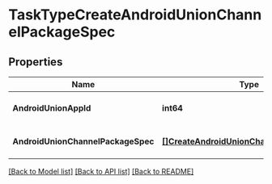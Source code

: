 # TaskTypeCreateAndroidUnionChannelPackageSpec

## Properties
Name | Type | Description | Notes
------------ | ------------- | ------------- | -------------
**AndroidUnionAppId** | **int64** |  | [optional] [default to null]
**AndroidUnionChannelPackageSpec** | [**[]CreateAndroidUnionChannelPackageSpec**](create_android_union_channel_package_spec.md) |  | [optional] [default to null]

[[Back to Model list]](../README.md#documentation-for-models) [[Back to API list]](../README.md#documentation-for-api-endpoints) [[Back to README]](../README.md)


